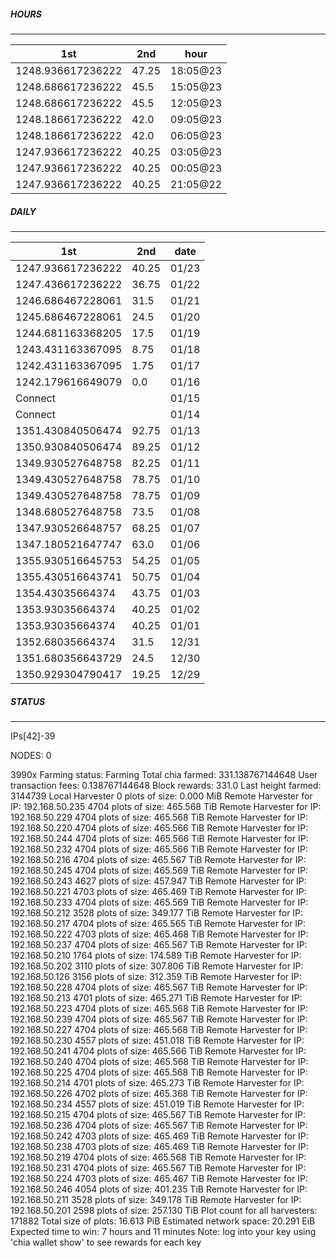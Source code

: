 ##### HOURS
-------

| 1st | 2nd | hour |
|---|----|-----|
|1248.936617236222 | 47.25 | 18:05@23 |
|1248.686617236222 | 45.5 | 15:05@23 |
|1248.686617236222 | 45.5 | 12:05@23 |
|1248.186617236222 | 42.0 | 09:05@23 |
|1248.186617236222 | 42.0 | 06:05@23 |
|1247.936617236222 | 40.25 | 03:05@23 |
|1247.936617236222 | 40.25 | 00:05@23 |
|1247.936617236222 | 40.25 | 21:05@22 |

##### DAILY
-------

| 1st | 2nd | date |
|---|----|-----|
|1247.936617236222 | 40.25 | 01/23 |
|1247.436617236222 | 36.75 | 01/22 |
|1246.686467228061 | 31.5 | 01/21 |
|1245.686467228061 | 24.5 | 01/20 |
|1244.681163368205 | 17.5 | 01/19 |
|1243.431163367095 | 8.75 | 01/18 |
|1242.431163367095 | 1.75 | 01/17 |
|1242.179616649079 | 0.0 | 01/16 |
|Connect |  | 01/15 |
|Connect |  | 01/14 |
|1351.430840506474 | 92.75 | 01/13 |
|1350.930840506474 | 89.25 | 01/12 |
|1349.930527648758 | 82.25 | 01/11 |
|1349.430527648758 | 78.75 | 01/10 |
|1349.430527648758 | 78.75 | 01/09 |
|1348.680527648758 | 73.5 | 01/08 |
|1347.930526648757 | 68.25 | 01/07 |
|1347.180521647747 | 63.0 | 01/06 |
|1355.930516645753 | 54.25 | 01/05 |
|1355.430516643741 | 50.75 | 01/04 |
|1354.43035664374 | 43.75 | 01/03 |
|1353.93035664374 | 40.25 | 01/02 |
|1353.93035664374 | 40.25 | 01/01 |
|1352.68035664374 | 31.5 | 12/31 |
|1351.680356643729 | 24.5 | 12/30 |
|1350.929304790417 | 19.25 | 12/29 |


##### STATUS
-------

IPs[42]-39

NODES: 0


3990x
Farming status: Farming
Total chia farmed: 331.138767144648
User transaction fees: 0.138767144648
Block rewards: 331.0
Last height farmed: 3144739
Local Harvester
   0 plots of size: 0.000 MiB
Remote Harvester for IP: 192.168.50.235
   4704 plots of size: 465.568 TiB
Remote Harvester for IP: 192.168.50.229
   4704 plots of size: 465.568 TiB
Remote Harvester for IP: 192.168.50.220
   4704 plots of size: 465.566 TiB
Remote Harvester for IP: 192.168.50.244
   4704 plots of size: 465.566 TiB
Remote Harvester for IP: 192.168.50.232
   4704 plots of size: 465.566 TiB
Remote Harvester for IP: 192.168.50.216
   4704 plots of size: 465.567 TiB
Remote Harvester for IP: 192.168.50.245
   4704 plots of size: 465.569 TiB
Remote Harvester for IP: 192.168.50.243
   4627 plots of size: 457.947 TiB
Remote Harvester for IP: 192.168.50.221
   4703 plots of size: 465.469 TiB
Remote Harvester for IP: 192.168.50.233
   4704 plots of size: 465.569 TiB
Remote Harvester for IP: 192.168.50.212
   3528 plots of size: 349.177 TiB
Remote Harvester for IP: 192.168.50.217
   4704 plots of size: 465.565 TiB
Remote Harvester for IP: 192.168.50.222
   4703 plots of size: 465.468 TiB
Remote Harvester for IP: 192.168.50.237
   4704 plots of size: 465.567 TiB
Remote Harvester for IP: 192.168.50.210
   1764 plots of size: 174.589 TiB
Remote Harvester for IP: 192.168.50.202
   3110 plots of size: 307.806 TiB
Remote Harvester for IP: 192.168.50.126
   3156 plots of size: 312.359 TiB
Remote Harvester for IP: 192.168.50.228
   4704 plots of size: 465.567 TiB
Remote Harvester for IP: 192.168.50.213
   4701 plots of size: 465.271 TiB
Remote Harvester for IP: 192.168.50.223
   4704 plots of size: 465.568 TiB
Remote Harvester for IP: 192.168.50.239
   4704 plots of size: 465.567 TiB
Remote Harvester for IP: 192.168.50.227
   4704 plots of size: 465.568 TiB
Remote Harvester for IP: 192.168.50.230
   4557 plots of size: 451.018 TiB
Remote Harvester for IP: 192.168.50.241
   4704 plots of size: 465.566 TiB
Remote Harvester for IP: 192.168.50.240
   4704 plots of size: 465.568 TiB
Remote Harvester for IP: 192.168.50.225
   4704 plots of size: 465.568 TiB
Remote Harvester for IP: 192.168.50.214
   4701 plots of size: 465.273 TiB
Remote Harvester for IP: 192.168.50.226
   4702 plots of size: 465.368 TiB
Remote Harvester for IP: 192.168.50.234
   4557 plots of size: 451.019 TiB
Remote Harvester for IP: 192.168.50.215
   4704 plots of size: 465.567 TiB
Remote Harvester for IP: 192.168.50.236
   4704 plots of size: 465.567 TiB
Remote Harvester for IP: 192.168.50.242
   4703 plots of size: 465.469 TiB
Remote Harvester for IP: 192.168.50.238
   4703 plots of size: 465.469 TiB
Remote Harvester for IP: 192.168.50.219
   4704 plots of size: 465.568 TiB
Remote Harvester for IP: 192.168.50.231
   4704 plots of size: 465.567 TiB
Remote Harvester for IP: 192.168.50.224
   4703 plots of size: 465.467 TiB
Remote Harvester for IP: 192.168.50.246
   4054 plots of size: 401.235 TiB
Remote Harvester for IP: 192.168.50.211
   3528 plots of size: 349.178 TiB
Remote Harvester for IP: 192.168.50.201
   2598 plots of size: 257.130 TiB
Plot count for all harvesters: 171882
Total size of plots: 16.613 PiB
Estimated network space: 20.291 EiB
Expected time to win: 7 hours and 11 minutes
Note: log into your key using 'chia wallet show' to see rewards for each key
